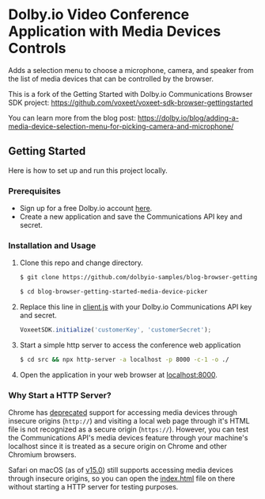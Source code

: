 # Dolby.io Video Conference Application with Media Devices Controls

Adds a selection menu to choose a microphone, camera, and speaker from the list of media devices that can be
controlled by the browser.

This is a fork of the Getting Started with Dolby.io Communications Browser SDK project:
https://github.com/voxeet/voxeet-sdk-browser-gettingstarted

You can learn more from the blog post:
https://dolby.io/blog/adding-a-media-device-selection-menu-for-picking-camera-and-microphone/

## Getting Started

Here is how to set up and run this project locally.

### Prerequisites
* Sign up for a free Dolby.io account [here](https://dashboard.dolby.io/).
* Create a new application and save the Communications API key and secret.

### Installation and Usage
1. Clone this repo and change directory.
    ```sh
    $ git clone https://github.com/dolbyio-samples/blog-browser-getting-started-media-device-picker

    $ cd blog-browser-getting-started-media-device-picker
    ```
    
2. Replace this line in [client.js](./src/scripts/client.js) with your Dolby.io Communications API key and secret.
    ```js
    VoxeetSDK.initialize('customerKey', 'customerSecret');
    ```
    
3. Start a simple http server to access the conference web application
    ```sh
    $ cd src && npx http-server -a localhost -p 8000 -c-1 -o ./

4. Open the application in your web browser at [localhost:8000](http://localhost:8000).


### Why Start a HTTP Server?
Chrome has [deprecated](https://www.chromium.org/Home/chromium-security/deprecating-powerful-features-on-insecure-origins) support for accessing media devices through insecure origins (`http://`) and visiting a local web page through it's HTML file is not recognized as a secure origin (`https://`). However, you can test the Communications API's media devices feature through your machine's localhost since it is treated as a secure origin on Chrome and other Chromium browsers.

Safari on macOS (as of [v15.0](https://developer.apple.com/documentation/safari-release-notes/safari-15-release-notes)) still supports accessing media devices through insecure origins, so you can open the [index.html](./src/index.html) file on there without starting a HTTP server for testing purposes.


